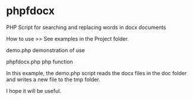 # phpfdocx
PHP Script for searching and replacing words in docx documents

How to use >> 
See examples in the Project folder.

demo.php
demonstration of use

phpfdocx.php
php function

In this example, the demo.php script reads the docx files in the doc folder and writes a new file to the tmp folder.

I hope it will be useful.
